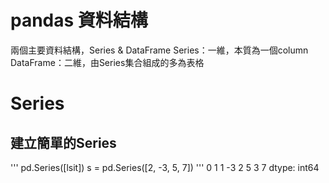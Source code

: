 # pandas 資料結構
兩個主要資料結構，Series & DataFrame
Series：一維，本質為一個column
DataFrame：二維，由Series集合組成的多為表格

# Series

## 建立簡單的Series
'''
pd.Series([lsit])
s = pd.Series([2, -3, 5, 7])
'''
0   1
1   -3
2   5
3   7
dtype: int64
